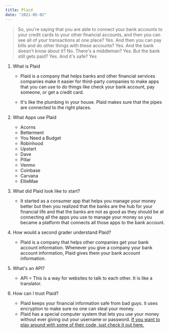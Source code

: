 ```yaml
---
title: Plaid
date: "2021-05-02"
---
```


>So, you're saying that you are able to connect your bank accounts to your credit cards to your other financial accounts, and then you can see all of your transactions at one place?
>Yes.
>And then you can pay bills and do other things with these accounts?
>Yes.
>And the bank doesn't know about it?
>No.
>There's a middleman?
>Yes.
> But the bank still gets paid?
>Yes.
>And it's safe?
>Yes

1. What is Plaid
    - Plaid is a company that helps banks and other financial services companies make it easier for third-party companies to make apps that you can use to do things like check your bank account, pay someone, or get a credit card.

    - It's like the plumbing in your house. Plaid makes sure that the pipes are connected to the right places.

2. What Apps use Plaid
    - Acorns
    - Betterment
    - You Need a Budget
    - Robinhood
    - Upstart
    - Dave
    - Pillar
    - Venmo
    - Coinbase
    - Carvana
    - EllieMae

4. What did Plaid look like to start?
    - It started as a consumer app that helps you manage your money better but then you realized that the banks are the hub for your financial life and that the banks are not as good as they should be at connecting all the apps you use to manage your money so you became a platform that connects all those apps to the bank account.

5. How would a second grader understand Plaid?
    - Plaid is a company that helps other companies get your bank account information. Whenever you give a company your bank account information, Plaid gives them your bank account information.
6. What's an API?
    - API = This is a way for websites to talk to each other. It is like a translator.
7. How can I trust Plaid?
    - Plaid keeps your financial information safe from bad guys.
    it uses encryption to make sure no one can steal your money.
    - Plaid has a special computer system that lets you use your money without ever giving out your username or password.
[If you want to play around with some of their code, just check it out here.](https://www.loom.com/share/bafe190631a24b739beefc81f863d3b0)

